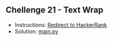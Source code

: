 ## Chellenge 21 - Text Wrap

- Instructions: [Redirect to HackerRank](https://www.hackerrank.com/challenges/text-wrap/problem?isFullScreen=true)
- Solution: [main.py](./main.py)
